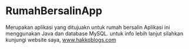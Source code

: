 # RumahBersalinApp

Merupakan aplikasi yang ditujuakn untuk rumah bersalin
Aplikasi ini menggunakan Java dan database MySQL.
untuk info lebih lanjut silahkan kunjungi website saya,
www.hakkoblogs.com
